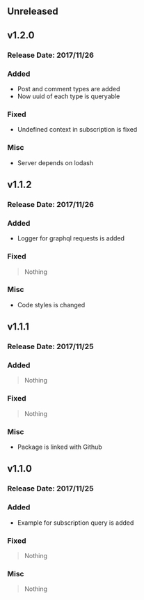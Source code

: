 ## Unreleased

## v1.2.0
### Release Date: 2017/11/26

### Added
- Post and comment types are added
- Now uuid of each type is queryable
### Fixed
- Undefined context in subscription is fixed
### Misc
- Server depends on lodash

## v1.1.2
### Release Date: 2017/11/26

### Added
- Logger for graphql requests is added
### Fixed
> Nothing
### Misc
- Code styles is changed

## v1.1.1
### Release Date: 2017/11/25

### Added
> Nothing
### Fixed
> Nothing
### Misc
- Package is linked with Github

## v1.1.0
### Release Date: 2017/11/25

### Added
- Example for subscription query is added
### Fixed
> Nothing
### Misc
> Nothing
